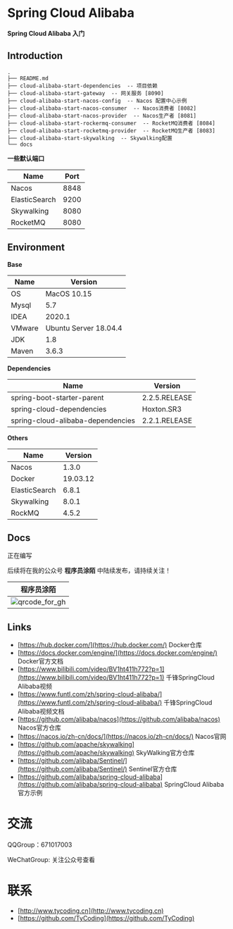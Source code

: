 # Spring Cloud Alibaba 

**Spring Cloud Alibaba 入门**

## Introduction

```
.
├── README.md
├── cloud-alibaba-start-dependencies  -- 项目依赖
├── cloud-alibaba-start-gateway  -- 网关服务 [8090]
├── cloud-alibaba-start-nacos-config  -- Nacos 配置中心示例
├── cloud-alibaba-start-nacos-consumer  -- Nacos消费者 [8082]
├── cloud-alibaba-start-nacos-provider  -- Nacos生产者 [8081]
├── cloud-alibaba-start-rockermq-consumer  -- RocketMQ消费者 [8084]
├── cloud-alibaba-start-rocketmq-provider  -- RocketMQ生产者 [8083]
├── cloud-alibaba-start-skywalking  -- Skywalking配置
└── docs
```

**一些默认端口**

| Name          | Port |
| ------------- | ---- |
| Nacos         | 8848 |
| ElasticSearch | 9200 |
| Skywalking    | 8080 |
| RocketMQ      | 8080 |



## Environment

**Base**

| Name | Version |
| -- | -- |
| OS | MacOS 10.15 |
| Mysql | 5.7 |
| IDEA | 2020.1 |
| VMware | Ubuntu Server 18.04.4 |
| JDK | 1.8 |
| Maven | 3.6.3 |

 **Dependencies**

| Name                              | Version       |
| --------------------------------- | ------------- |
| spring-boot-starter-parent        | 2.2.5.RELEASE |
| spring-cloud-dependencies         | Hoxton.SR3    |
| spring-cloud-alibaba-dependencies | 2.2.1.RELEASE |

**Others**

| Name          | Version  |
| ------------- | -------- |
| Nacos         | 1.3.0    |
| Docker        | 19.03.12 |
| ElasticSearch | 6.8.1    |
| Skywalking    | 8.0.1    |
| RockMQ        | 4.5.2    |



## Docs

正在编写



后续将在我的公众号 **程序员涂陌** 中陆续发布，请持续关注！

| 程序员涂陌                                                  |
| ----------------------------------------------------------- |
| ![qrcode_for_gh](http://cdn.tycoding.cn/20200610184737.jpg) |

## Links

- [https://hub.docker.com/](https://hub.docker.com/) Docker仓库
- [https://docs.docker.com/engine/](https://docs.docker.com/engine/) Docker官方文档
- [https://www.bilibili.com/video/BV1ht411h772?p=1](https://www.bilibili.com/video/BV1ht411h772?p=1) 千锋SpringCloud Alibaba视频
- [https://www.funtl.com/zh/spring-cloud-alibaba/](https://www.funtl.com/zh/spring-cloud-alibaba/) 千锋SpringCloud Alibaba视频文档
- [https://github.com/alibaba/nacos](https://github.com/alibaba/nacos) Nacos官方仓库
- [https://nacos.io/zh-cn/docs/](https://nacos.io/zh-cn/docs/) Nacos官网
- [https://github.com/apache/skywalking](https://github.com/apache/skywalking) SkyWalking官方仓库
- [https://github.com/alibaba/Sentinel/](https://github.com/alibaba/Sentinel/) Sentinel官方仓库
- [https://github.com/alibaba/spring-cloud-alibaba](https://github.com/alibaba/spring-cloud-alibaba) SpringCloud Alibaba官方示例

# 交流

QQGroup：671017003   

WeChatGroup:  关注公众号查看

# 联系

- [http://www.tycoding.cn](http://www.tycoding.cn)
- [https://github.com/TyCoding](https://github.com/TyCoding)
